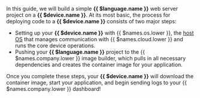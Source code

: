 In this guide, we will build a simple **{{ $language.name }}** web server project on a **{{ $device.name }}**. At its most basic, the process for deploying code to a **{{ $device.name }}** consists of two major steps:

- Setting up your **{{ $device.name }}** with {{ $names.os.lower }}, the [host OS][host-os] that manages communication with {{ $names.cloud.lower }} and runs the core device operations.
- Pushing your **{{ $language.name }}** project to the {{ $names.company.lower }} image builder, which pulls in all necessary dependencies and creates the container image for your application.

Once you complete these steps, your **{{ $device.name }}** will download the container image, start your application, and begin sending logs to your {{ $names.company.lower }} dashboard!

[host-os]:/reference/OS/overview/2.x/
